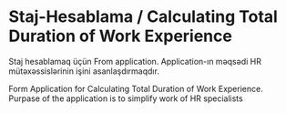 # Staj-Hesablama / Calculating Total Duration of Work Experience 

Staj hesablamaq üçün From application.
Application-ın məqsədi HR mütəxəssislərinin işini asanlaşdırmaqdır.

Form Application for Calculating Total Duration of Work Experience.
Purpase of the application is to simplify work of HR specialists
